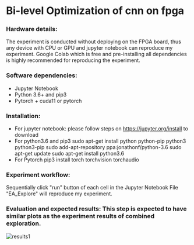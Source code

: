 # Bi-level Optimization of cnn on fpga

### Hardware details: 

The experiment is conducted without deploying on the FPGA board, thus any device with CPU or GPU and jupyter notebook can reproduce my experiment. Google Colab which is free and pre-installing all dependencies is highly recommended for reproducing the experiment. 
### Software dependencies: 
* Jupyter Notebook 
* Python 3.6+ and pip3
* Pytorch + cuda11 or pytorch
### Installation: 
* For jupyter notebook: please follow steps on https://jupyter.org/install to download 
* For python3.6 and pip3
  sudo apt-get install python python-pip python3 python3-pip
  sudo add-apt-repository ppa:jonathonf/python-3.6
  sudo apt-get update
  sudo apt-get install python3.6
 * For Pytorch
  pip3 install torch torchvision torchaudio 
### Experiment workflow:
  Sequentially click "run" button of each cell in the Jupyter Notebook File "EA\_Explore" will reproduce my experiment.
### Evaluation and expected results: This step is expected to have similar plots as the experiment results of combined exploration.
![results1](https://github.com/duyubo/bi-level-optimization-of-cnn-on-fpga/result1.JPG)

